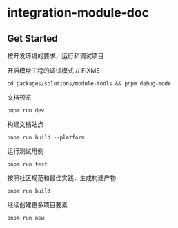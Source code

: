 # integration-module-doc

## Get Started

按开发环境的要求，运行和调试项目

开启模块工程的调试模式
// FIXME

```
cd packages/solutions/module-tools && pnpm debug-mode
```

文档预览

```
pnpm run dev
```

构建文档站点

```
pnpm run build --platform
```

运行测试用例

```
pnpm run test
```

按照社区规范和最佳实践，生成构建产物

```
pnpm run build
```

继续创建更多项目要素

```
pnpm run new
```
